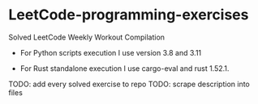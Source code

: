 # LeetCode-programming-exercises
Solved LeetCode Weekly Workout Compilation

- For Python scripts execution I use version 3.8 and 3.11

- For Rust standalone execution I use cargo-eval and rust 1.52.1.

TODO: add every solved exercise to repo
TODO: scrape description into files